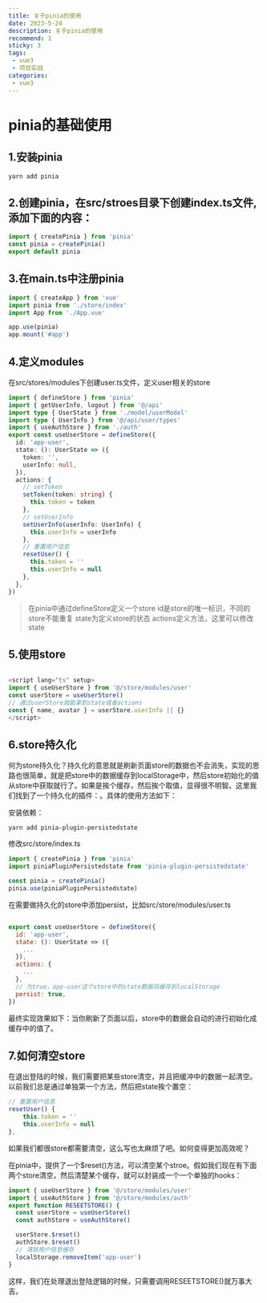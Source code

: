 ```yaml
---
title: 关于pinia的使用
date: 2023-5-24
description: 关于pinia的使用
recommend: 1
sticky: 3
tags:
 - vue3
 - 项目实战
categories:
 - vue3
---
```

# pinia的基础使用

## 1.安装pinia
```shell
yarn add pinia
```
## 2.创建pinia，在src/stroes目录下创建index.ts文件,添加下面的内容：

```javascript
import { createPinia } from 'pinia'
const pinia = createPinia()
export default pinia
```
## 3.在main.ts中注册pinia
```javascript
import { createApp } from 'vue'
import pinia from './store/index'
import App from './App.vue'

app.use(pinia)
app.mount('#app')
```

## 4.定义modules
在src/stores/modules下创建user.ts文件，定义user相关的store

```typescript
import { defineStore } from 'pinia'
import { getUserInfo, logout } from '@/api'
import type { UserState } from './model/userModel'
import type { UserInfo } from '@/api/user/types'
import { useAuthStore } from './auth'
export const useUserStore = defineStore({
  id: 'app-user',
  state: (): UserState => ({
    token: '',
    userInfo: null,
  }),
  actions: {
    // setToken
    setToken(token: string) {
      this.token = token
    },
    // setUserInfo
    setUserInfo(userInfo: UserInfo) {
      this.userInfo = userInfo
    },
    // 重置用户信息
    resetUser() {
      this.token = ''
      this.userInfo = null
    },
  },
})
```
>在pinia中通过defineStore定义一个store
>id是store的唯一标识，不同的store不能重复
>state为定义store的状态
>actions定义方法，这里可以修改state

## 5.使用store

```typescript

<script lang="ts" setup>
import { useUserStore } from '@/store/modules/user'
const userStore = useUserStore()
// 通过userStore就能拿到state或者actions
const { name, avatar } = userStore.userInfo || {}
</script>
```
## 6.store持久化
何为store持久化？持久化的意思就是刷新页面store的数据也不会消失，实现的思路也很简单，就是把store中的数据缓存到localStorage中，然后store初始化的值从store中获取就行了。如果是挨个缓存，然后挨个取值，显得很不明智。这里我们找到了一个持久化的插件：<pinia-plugin-persistedstate>。具体的使用方法如下：

安装依赖：
```shell
yarn add pinia-plugin-persistedstate
```
修改src/store/index.ts

```javascript
import { createPinia } from 'pinia'
import piniaPluginPersistedstate from 'pinia-plugin-persistedstate'

const pinia = createPinia()
pinia.use(piniaPluginPersistedstate)
```
在需要做持久化的store中添加persist，比如src/store/modules/user.ts

```javascript

export const useUserStore = defineStore({
  id: 'app-user',
  state: (): UserState => ({
    ...
  }),
  actions: {
    ...
  },
  // 为true，app-user这个store中的state数据将缓存到localStorage
  persist: true,
})
```
最终实现效果如下：当你刷新了页面以后，store中的数据会自动的进行初始化成缓存中的值了。

## 7.如何清空store
在退出登陆的时候，我们需要把某些store清空，并且把缓冲中的数据一起清空。以前我们总是通过单独第一个方法，然后把state挨个置空：

```javascript
// 重置用户信息
resetUser() {
    this.token = ''
    this.userInfo = null
},
```
如果我们都很store都需要清空，这么写也太麻烦了吧。如何变得更加高效呢？

在pinia中，提供了一个$reset()方法，可以清空某个stroe。假如我们现在有下面两个store清空，然后清楚某个缓存，就可以封装成一个一个单独的hooks：

```javascript
import { useUserStore } from '@/store/modules/user'
import { useAuthStore } from '@/store/modules/auth'
export function RESEETSTORE() {
  const userStore = useUserStore()
  const authStore = useAuthStore()

  userStore.$reset()
  authStore.$reset()
  // 清除用户信息缓存
  localStorage.removeItem('app-user')
}
```
这样，我们在处理退出登陆逻辑的时候，只需要调用RESEETSTORE()就万事大吉。